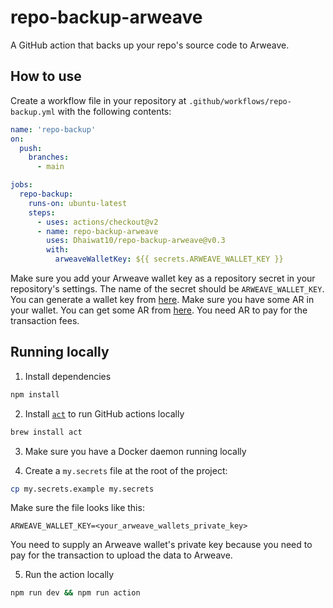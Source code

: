 # repo-backup-arweave

A GitHub action that backs up your repo's source code to Arweave.

## How to use

Create a workflow file in your repository at `.github/workflows/repo-backup.yml` with the following contents:

```yaml
name: 'repo-backup'
on:
  push:
    branches:
      - main

jobs:
  repo-backup:
    runs-on: ubuntu-latest
    steps:
      - uses: actions/checkout@v2
      - name: repo-backup-arweave
        uses: Dhaiwat10/repo-backup-arweave@v0.3
        with:
          arweaveWalletKey: ${{ secrets.ARWEAVE_WALLET_KEY }}
```

Make sure you add your Arweave wallet key as a repository secret in your repository's settings. The name of the secret should be `ARWEAVE_WALLET_KEY`. You can generate a wallet key from [here](https://tokens.arweave.org/). Make sure you have some AR in your wallet. You can get some AR from [here](https://faucet.arweave.net/). You need AR to pay for the transaction fees.

## Running locally

1. Install dependencies

```bash
npm install
```

2. Install [`act`](https://github.com/nektos/act) to run GitHub actions locally

```bash
brew install act
```

3. Make sure you have a Docker daemon running locally

4. Create a `my.secrets` file at the root of the project:

```bash
cp my.secrets.example my.secrets
```

Make sure the file looks like this:

```
ARWEAVE_WALLET_KEY=<your_arweave_wallets_private_key>
```

You need to supply an Arweave wallet's private key because you need to pay for the transaction to upload the data to Arweave.

5. Run the action locally

```bash
npm run dev && npm run action
```
